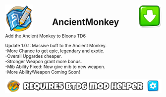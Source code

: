 <a href="https://github.com/lasgauti/AncientMonkey/releases/latest/download/AncientMonkey.dll">
    <img align="left" alt="Icon" height="90" src="Icon.png">
    <img align="right" alt="Download" height="75" src="https://raw.githubusercontent.com/gurrenm3/BTD-Mod-Helper/master/BloonsTD6%20Mod%20Helper/Resources/DownloadBtn.png">
</a>

<h1 align="center">AncientMonkey</h1>

Add the Ancient Monkey to Bloons TD6

Update 1.0.1: 
Massive buff to the Ancient Monkey.                                               
-More Chance to get epic, legendary and exotic.                                       
-Overall Upgardes cheaper.                                              
-Stronger Weapon grant more bonus.                                  
-Mib Ability Fixed: Now give mib to new weapon.                            
-More Ability/Weapon Coming Soon!                                      

[![Requires BTD6 Mod Helper](https://raw.githubusercontent.com/gurrenm3/BTD-Mod-Helper/master/banner.png)](https://github.com/gurrenm3/BTD-Mod-Helper#readme)
